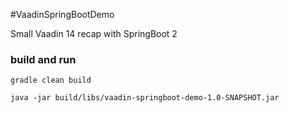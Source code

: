 #VaadinSpringBootDemo

Small Vaadin 14 recap with SpringBoot 2

### build and run
```
gradle clean build

java -jar build/libs/vaadin-springboot-demo-1.0-SNAPSHOT.jar
```
